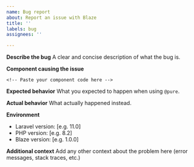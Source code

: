 ```yaml
---
name: Bug report
about: Report an issue with Blaze
title: ''
labels: bug
assignees: ''

---
```


**Describe the bug**
A clear and concise description of what the bug is.

**Component causing the issue**
```blade
<!-- Paste your component code here -->
```

**Expected behavior**
What you expected to happen when using `@pure`.

**Actual behavior**
What actually happened instead.

**Environment**
- Laravel version: [e.g. 11.0]
- PHP version: [e.g. 8.2]
- Blaze version: [e.g. 1.0.0]

**Additional context**
Add any other context about the problem here (error messages, stack traces, etc.)